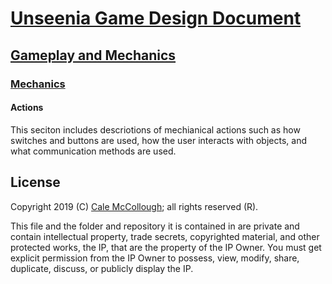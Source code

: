 # [Unseenia Game Design Document](../../readme.md)

## [Gameplay and  Mechanics](../readme.md)

### [Mechanics](./readme.md)

#### Actions

This seciton includes descriotions of mechianical actions such as how switches and buttons are used, how the user interacts with objects, and what communication methods are used.

## License

Copyright 2019 (C) [Cale McCollough](https://calemccollough.github.io); all rights reserved (R).

This file and the folder and repository it is contained in are private and contain intellectual property, trade secrets, copyrighted material, and other protected works, the IP, that are the property of the IP Owner. You must get explicit permission from the IP Owner to possess, view, modify, share, duplicate, discuss, or publicly display the IP.

